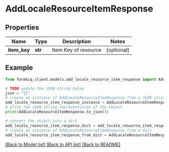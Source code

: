 # AddLocaleResourceItemResponse


## Properties

Name | Type | Description | Notes
------------ | ------------- | ------------- | -------------
**item_key** | **str** | Item Key of resource | [optional] 

## Example

```python
from formkiq_client.models.add_locale_resource_item_response import AddLocaleResourceItemResponse

# TODO update the JSON string below
json = "{}"
# create an instance of AddLocaleResourceItemResponse from a JSON string
add_locale_resource_item_response_instance = AddLocaleResourceItemResponse.from_json(json)
# print the JSON string representation of the object
print(AddLocaleResourceItemResponse.to_json())

# convert the object into a dict
add_locale_resource_item_response_dict = add_locale_resource_item_response_instance.to_dict()
# create an instance of AddLocaleResourceItemResponse from a dict
add_locale_resource_item_response_from_dict = AddLocaleResourceItemResponse.from_dict(add_locale_resource_item_response_dict)
```
[[Back to Model list]](../README.md#documentation-for-models) [[Back to API list]](../README.md#documentation-for-api-endpoints) [[Back to README]](../README.md)


